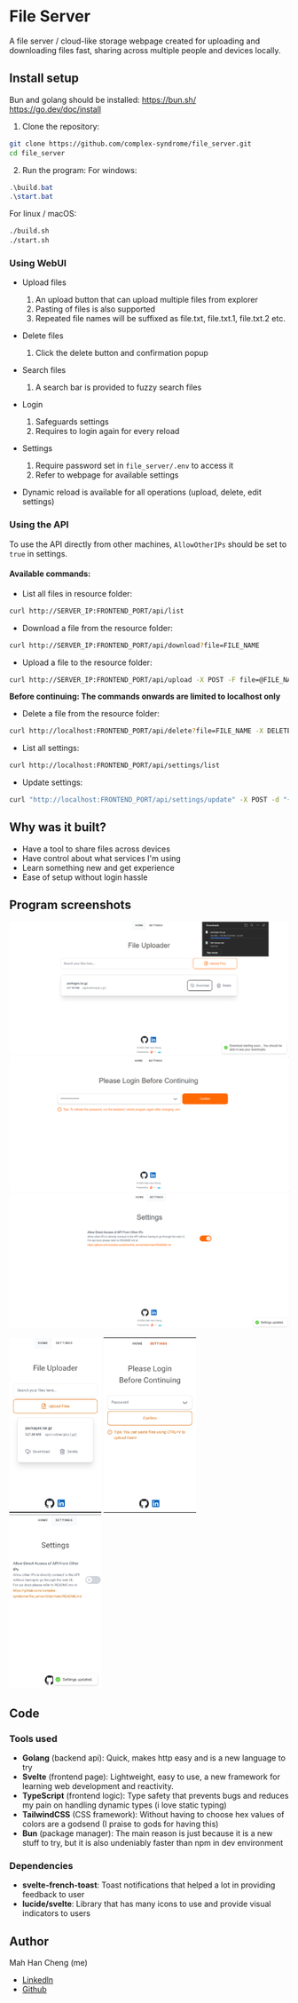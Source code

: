 # File Server

A file server / cloud-like storage webpage created for uploading and downloading files fast, sharing across multiple people and devices locally.

## Install setup
Bun and golang should be installed:
https://bun.sh/
https://go.dev/doc/install

1. Clone the repository:
```sh
git clone https://github.com/complex-syndrome/file_server.git
cd file_server
```

2. Run the program:
For windows:
```ps1
.\build.bat
.\start.bat
```

For linux / macOS:
```sh
./build.sh
./start.sh
```

### Using WebUI
- Upload files
	1. An upload button that can upload multiple files from explorer
	2. Pasting of files is also supported
	3. Repeated file names will be suffixed as file.txt, file.txt.1, file.txt.2 etc.

- Delete files
	1. Click the delete button and confirmation popup

- Search files
	1. A search bar is provided to fuzzy search files

- Login
	1. Safeguards settings
	2. Requires to login again for every reload

- Settings
	1. Require password set in `file_server/.env` to access it
	2. Refer to webpage for available settings

- Dynamic reload is available for all operations (upload, delete, edit settings)

### Using the API
To use the API directly from other machines, `AllowOtherIPs` should be set to `true` in settings.

#### Available commands:
- List all files in resource folder:
```sh
curl http://SERVER_IP:FRONTEND_PORT/api/list
```

- Download a file from the resource folder:
```sh
curl http://SERVER_IP:FRONTEND_PORT/api/download?file=FILE_NAME
```

- Upload a file to the resource folder:
```sh
curl http://SERVER_IP:FRONTEND_PORT/api/upload -X POST -F file=@FILE_NAME
```

**Before continuing: The commands onwards are limited to localhost only**

- Delete a file from the resource folder:
```sh
curl http://localhost:FRONTEND_PORT/api/delete?file=FILE_NAME -X DELETE
```

- List all settings:
```sh
curl http://localhost:FRONTEND_PORT/api/settings/list
```

- Update settings:
```sh
curl "http://localhost:FRONTEND_PORT/api/settings/update" -X POST -d "{\"SETTING_KEY\": SETTING_VALUE}"
```

## Why was it built?
- Have a tool to share files across devices
- Have control about what services I'm using
- Learn something new and get experience
- Ease of setup without login hassle

## Program screenshots
![/home on laptop](images/laptop_home.png)
![/login on laptop](images/laptop_login.png)
![/settings on laptop](images/laptop_settings.png)

<img src="images/mobile_home.jpg" alt="/home on mobile" width="33%" />
<img src="images/mobile_login.jpg" alt="/login on mobile" width="33%" />
<img src="images/mobile_settings.jpg" alt="/settings on mobile" width="33%" />

## Code
### Tools used
- **Golang** (backend api): Quick, makes http easy and is a new language to try
- **Svelte** (frontend page): Lightweight, easy to use, a new framework for learning web development and reactivity.
- **TypeScript** (frontend logic): Type safety that prevents bugs and reduces my pain on handling dynamic types (i love static typing)
- **TailwindCSS** (CSS framework): Without having to choose hex values of colors are a godsend (I praise to gods for having this)
- **Bun** (package manager): The main reason is just because it is a new stuff to try, but it is also undeniably faster than npm in dev environment

### Dependencies
- **svelte-french-toast**: Toast notifications that helped a lot in providing feedback to user
- **lucide/svelte**: Library that has many icons to use and provide visual indicators to users

## Author
Mah Han Cheng (me)
- [Linkedln](https://github.com/complex-syndrome)
- [Github](https://www.linkedin.com/in/mah-han-cheng-688323314/)
